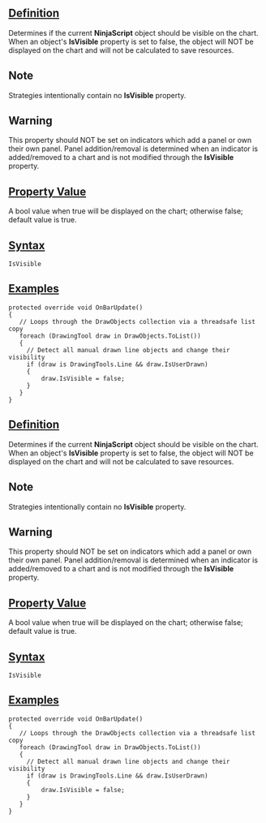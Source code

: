 ## [Definition](https://developer.ninjatrader.com/docs/desktop/isvisible\#definition)

Determines if the current **NinjaScript** object should be visible on the chart. When an object's **IsVisible** property is set to false, the object will NOT be displayed on the chart and will not be calculated to save resources.

## Note

Strategies intentionally contain no **IsVisible** property.

## Warning

This property should NOT be set on indicators which add a panel or own their own panel. Panel addition/removal is determined when an indicator is added/removed to a chart and is not modified through the **IsVisible** property.

## [Property Value](https://developer.ninjatrader.com/docs/desktop/isvisible\#property-value)

A bool value when true will be displayed on the chart; otherwise false; default value is true.

## [Syntax](https://developer.ninjatrader.com/docs/desktop/isvisible\#syntax)

`IsVisible`

## [Examples](https://developer.ninjatrader.com/docs/desktop/isvisible\#examples)

```jsx-150469391 csharp
protected override void OnBarUpdate()
{
   // Loops through the DrawObjects collection via a threadsafe list copy
   foreach (DrawingTool draw in DrawObjects.ToList())
   {
     // Detect all manual drawn line objects and change their visibility
     if (draw is DrawingTools.Line && draw.IsUserDrawn)
     {
         draw.IsVisible = false;
     }
   }
}

```

## [Definition](https://developer.ninjatrader.com/docs/desktop/isvisible\#definition)

Determines if the current **NinjaScript** object should be visible on the chart. When an object's **IsVisible** property is set to false, the object will NOT be displayed on the chart and will not be calculated to save resources.

## Note

Strategies intentionally contain no **IsVisible** property.

## Warning

This property should NOT be set on indicators which add a panel or own their own panel. Panel addition/removal is determined when an indicator is added/removed to a chart and is not modified through the **IsVisible** property.

## [Property Value](https://developer.ninjatrader.com/docs/desktop/isvisible\#property-value)

A bool value when true will be displayed on the chart; otherwise false; default value is true.

## [Syntax](https://developer.ninjatrader.com/docs/desktop/isvisible\#syntax)

`IsVisible`

## [Examples](https://developer.ninjatrader.com/docs/desktop/isvisible\#examples)

```jsx-150469391 csharp
protected override void OnBarUpdate()
{
   // Loops through the DrawObjects collection via a threadsafe list copy
   foreach (DrawingTool draw in DrawObjects.ToList())
   {
     // Detect all manual drawn line objects and change their visibility
     if (draw is DrawingTools.Line && draw.IsUserDrawn)
     {
         draw.IsVisible = false;
     }
   }
}

```